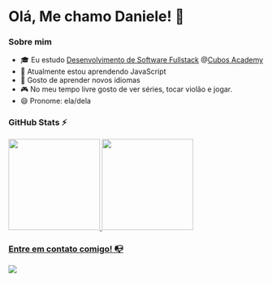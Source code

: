 # Olá, Me chamo Daniele! 👋

### Sobre mim

- 🎓 Eu estudo [Desenvolvimento de Software Fullstack](https://cubos.academy/cursos/desenvolvimento-de-software-v2) @[Cubos Academy](https://cubos.academy/)
- 🌱 Atualmente estou aprendendo JavaScript
- 🔎 Gosto de aprender novos idiomas
- 🎮 No meu tempo livre gosto de ver séries, tocar violão e jogar.
- 😄 Pronome: ela/dela

### GitHub Stats ⚡
<div>
<a href="https://github.com/dxnielemotta">
<img height="180em" src="https://github-readme-stats.vercel.app/api/top-langs/?username=dxnielemotta&layout=compact&langs_count=7&theme=moltack "/>
<img height="180em" src="https://github-readme-stats.vercel.app/api?username=dxnielemotta&show_icons=true&theme=dracula&include_all_commits=true&count_private=true"/>
</div>

### Entre em contato comigo! 📭
<div>
<a href="https://www.linkedin.com/in/daniele-mottaro/" target="_blank"><img src="https://img.shields.io/badge/-LinkedIn-%230077B5?style=for-the-badge&logo=linkedin&logoColor=white" target="_blank"></a>   
</div>

